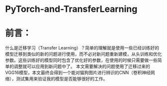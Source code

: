 # PyTorch-and-TransferLearning
# 前言：

什么是迁移学习（Transfer Learning）？简单的理解就是使用一些已经训练好的模型迁移到类似的新的问题进行使用，而不必对新问题重新建模，从头训练和优化参数。这些训练好的模型同时包含了优化好的参数，在使用的时候只需要做一些简单的调整就可以应用到新问题中了。
本文需要解决的问题使用了迁移过来的VGG16模型，本文最终会得到一个能对猫狗图片进行辨识的CNN（卷积神经网络），测试集用来验证我的模型是否能够很好的工作。
